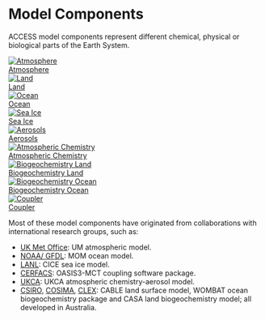 #  Model Components 
ACCESS model components represent different chemical, physical or biological parts of the Earth System.
<div class="card-container">
    <a href="atmosphere" class="squared-card aspect-ratio1to1 component-card">
        <div class="squared-card-image-container">
            <img class="img-contain" src="../../assets/component-logos/components-without-titles/ACCESS icon ATMOSPHERE.png" alt="Atmosphere"></img>
        </div>
        <div class="squared-card-text-container">Atmosphere</div>
    </a>
    <a href="land" class="squared-card aspect-ratio1to1 component-card">
        <div class="squared-card-image-container">
            <img class="img-contain" src="../../assets/component-logos/components-without-titles/ACCESS icon LAND SURFACE.png" alt="Land"></img>
        </div>
        <div class="squared-card-text-container">Land</div>
    </a>
    <a href="ocean" class="squared-card aspect-ratio1to1 component-card">
        <div class="squared-card-image-container">
            <img class="img-contain" src="../../assets/component-logos/components-without-titles/ACCESS icon OCEAN.png" alt="Ocean"></img>
        </div>
        <div class="squared-card-text-container">Ocean</div>
    </a>
    <a href="sea-ice" class="squared-card aspect-ratio1to1 component-card">
        <div class="squared-card-image-container">
            <img class="img-contain" src="../../assets/component-logos/components-without-titles/ACCESS icon SEA ICE.png" alt="Sea Ice"></img>
        </div>
        <div class="squared-card-text-container">Sea Ice</div>
    </a>
    <a href="aerosols_atmospheric_chemistry" class="squared-card aspect-ratio1to1 component-card">
        <div class="squared-card-image-container">
            <img class="img-contain" src="../../assets/component-logos/components-without-titles/ACCESS icon AEROSOLS.png" alt="Aerosols"></img>
        </div>
        <div class="squared-card-text-container">Aerosols</div>
    </a>
    <a href="aerosols_atmospheric_chemistry" class="squared-card aspect-ratio1to1 component-card">
        <div class="squared-card-image-container">
            <img class="img-contain" src="../../assets/component-logos/components-without-titles/ACCESS icon ATMOSPHERIC CHEMISTRY.png" alt="Atmospheric Chemistry"></img>
        </div>
        <div class="squared-card-text-container">Atmospheric Chemistry</div>
    </a>
    <a href="bgc_land" class="squared-card aspect-ratio1to1 component-card">
        <div class="squared-card-image-container">
            <img class="img-contain" src="../../assets/component-logos/components-without-titles/ACCESS icon BGC LAND.png" alt="Biogeochemistry Land"></img>
        </div>
        <div class="squared-card-text-container">Biogeochemistry Land</div>
    </a>
    <a href="bgc_ocean" class="squared-card aspect-ratio1to1 component-card">
        <div class="squared-card-image-container">
            <img class="img-contain" src="../../assets/component-logos/components-without-titles/ACCESS icon BGC OCEAN.png" alt="Biogeochemistry Ocean"></img>
        </div>
        <div class="squared-card-text-container">Biogeochemistry Ocean</div>
    </a>
    <a href="coupler" class="squared-card aspect-ratio1to1 component-card">
        <div class="squared-card-image-container">
            <img class="img-contain" src="../../assets/component-logos/components-without-titles/ACCESS icon COUPLER.png" alt="Coupler"></img>
        </div>
        <div class="squared-card-text-container">Coupler</div>
    </a>
</div>

Most of these model components have originated from collaborations with international research groups, such as:

- [UK Met Office][met-office-web]: UM atmospheric model.
- [NOAA/ GFDL][noaa-gfdl-web]: MOM ocean model.
- [LANL][lanl-web]: CICE sea ice model.
- [CERFACS][cerfacs-web]: OASIS3-MCT coupling software package.
- [UKCA][ukca-web]: UKCA atmospheric chemistry-aerosol model.
- [CSIRO][csiro-web], [COSIMA][cosima-web], [CLEX][clex-web]: CABLE land surface model, WOMBAT ocean biogeochemistry package and CASA land biogeochemistry model; all developed in Australia.

[met-office-web]: https://www.metoffice.gov.uk/
[noaa-gfdl-web]: https://www.gfdl.noaa.gov/
[lanl-web]: https://www.lanl.gov/
[cerfacs-web]: https://cerfacs.fr/en/
[ukca-web]: https://www.ukca.ac.uk/
[csiro-web]: https://www.csiro.au/
[clex-web]: https://www.climateextremes.org.au/
[cosima-web]: http://www.cosima.org.au/

